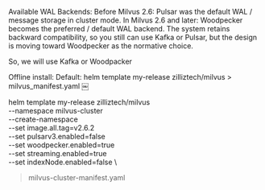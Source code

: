 
Available WAL Backends: 
Before Milvus 2.6: Pulsar was the default WAL / message storage in cluster mode.
In Milvus 2.6 and later: Woodpecker becomes the preferred / default WAL backend.
The system retains backward compatibility, so you still can use Kafka or Pulsar, but the design is moving toward Woodpecker as the normative choice.

So, we will use Kafka or Woodpacker 






Offline install: 
Default:
helm template my-release zilliztech/milvus > milvus_manifest.yaml
￼


helm template my-release zilliztech/milvus \
  --namespace milvus-cluster \
  --create-namespace \
  --set image.all.tag=v2.6.2 \
  --set pulsarv3.enabled=false \
  --set woodpecker.enabled=true \
  --set streaming.enabled=true \
  --set indexNode.enabled=false \
  > milvus-cluster-manifest.yaml



